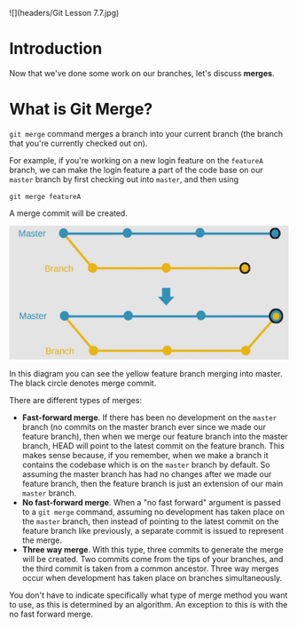 ![](headers/Git Lesson 7.7.jpg)

# Introduction

Now that we've done some work on our branches, let's discuss **merges**.

# What is Git Merge?

`git merge` command merges a branch into your current branch (the branch that you're currently checked out on).

For example, if you're working on a new login feature on the `featureA` branch, we can make the login feature a part of the code base on our `master` branch by first checking out into `master`, and then using

```
git merge featureA
```

A merge commit will be created.

![](img/7-7_merge.png)

In this diagram you can see the yellow feature branch merging into master. The black circle denotes merge commit.

There are different types of merges:

* **Fast-forward merge**. If there has been no development on the `master` branch (no commits on the master branch ever since we made our feature branch), then when we merge our feature branch into the master branch, HEAD will point to the latest commit on the feature branch. This makes sense because, if you remember, when we make a branch it contains the codebase which is on the `master` branch by default. So assuming the master branch has had no changes after we made our feature branch, then the feature branch is just an extension of our main `master` branch.
* **No fast-forward merge**. When a "no fast forward" argument is passed to a `git merge` command, assuming no development has taken place on the `master` branch, then instead of pointing to the latest commit on the feature branch like previously, a separate commit is issued to represent the merge.
* **Three way merge**. With this type, three commits to generate the merge will be created. Two commits come from the tips of your branches, and the third commit is taken from a common ancestor. Three way merges occur when development has taken place on branches simultaneously.

You don't have to indicate specifically what type of merge method you want to use, as this is determined by an algorithm. An exception to this is with the no fast forward merge.